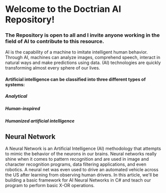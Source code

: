 # Welcome to the Doctrian AI Repository!

### The Repository is open to all and I invite anyone working in the field of AI to contribute to this resource.

AI is the capability of a machine to imitate intelligent human behavior. Through AI, machines can analyze images, comprehend speech, interact in natural ways and make predictions using data. (AI) technologies are quickly transforming almost every sphere of our lives.

#### Artificial intelligence can be classified into three different types of systems:
##### Analytical
##### Human-inspired
##### Humanized artificial intelligence

## Neural Network

A Neural Network is an Artificial Intelligence (AI) methodology that attempts to mimic the behavior of the neurons in our brains.  Neural networks really shine when it comes to pattern recognition and are used in image and character recognition programs, data filtering applications, and even robotics. A neural net was even used to drive an automated vehicle across the US after learning from observing human drivers.  In this article, we'll be building a basic framework for AI Neural Networks in C# and teach our program to perform basic X-OR operations.
